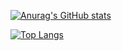 [![Anurag's GitHub stats](https://github-readme-stats.vercel.app/api?username=sk421120&layout=compact)](https://github.com/anuraghazra/github-readme-stats)

[![Top Langs](https://github-readme-stats.vercel.app/api/top-langs/?username=sk421120&layout=compact)](https://github.com/anuraghazra/github-readme-stats)
